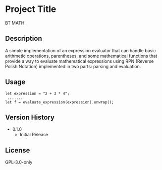 # Project Title
BT MATH

## Description
A simple implementation of an expression evaluator that can handle basic arithmetic operations, parentheses, and some mathematical functions that provide a way to evaluate mathematical expressions using RPN (Reverse Polish Notation) implemented in two parts: parsing and evaluation.

## Usage
```
let expression = "2 + 3 * 4";
 .......
let f = evaluate_expression(expression).unwrap();
```

## Version History
* 0.1.0
    * Initial Release

## License
GPL-3.0-only